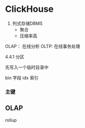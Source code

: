 # ClickHouse

1. 列式存储DBMS
    - 聚合
    - 压缩率高
    
OLAP： 在线分析 
OLTP: 在线事务处理





4.4.1 分区


先写入一个临时目录中

bin 字段
idx 索引

### 主键




## OLAP 

rollup 